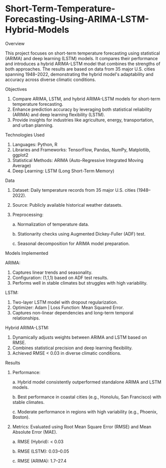 # Short-Term-Temperature-Forecasting-Using-ARIMA-LSTM-Hybrid-Models


Overview

This project focuses on short-term temperature forecasting using statistical (ARIMA) and deep learning (LSTM) models. It compares their performance and introduces a hybrid ARIMA-LSTM model that combines the strengths of both approaches. The results are based on data from 35 major U.S. cities spanning 1948–2022, demonstrating the hybrid model's adaptability and accuracy across diverse climatic conditions.

Objectives
1. Compare ARIMA, LSTM, and hybrid ARIMA-LSTM models for short-term temperature forecasting.
2. Enhance prediction accuracy by leveraging both statistical reliability (ARIMA) and deep learning flexibility (LSTM).
3. Provide insights for industries like agriculture, energy, transportation, and urban planning.

Technologies Used
1. Languages: Python, R
2. Libraries and Frameworks: TensorFlow, Pandas, NumPy, Matplotlib, ggplot2
3. Statistical Methods: ARIMA (Auto-Regressive Integrated Moving Average)
4. Deep Learning: LSTM (Long Short-Term Memory)

Data
1. Dataset: Daily temperature records from 35 major U.S. cities (1948–2022).
2. Source: Publicly available historical weather datasets.
3. Preprocessing:
   
   a. Normalization of temperature data.
   
   b. Stationarity checks using Augmented Dickey-Fuller (ADF) test.
   
   c. Seasonal decomposition for ARIMA model preparation.


Models Implemented

ARIMA:

1. Captures linear trends and seasonality.
2. Configuration: (1,1,1) based on ADF test results.
3. Performs well in stable climates but struggles with high variability.
   
LSTM:

1. Two-layer LSTM model with dropout regularization.
2. Optimizer: Adam | Loss Function: Mean Squared Error.
3. Captures non-linear dependencies and long-term temporal relationships.
   
Hybrid ARIMA-LSTM:

1. Dynamically adjusts weights between ARIMA and LSTM based on RMSE.
2. Combines statistical precision and deep learning flexibility.
3. Achieved RMSE < 0.03 in diverse climatic conditions.

Results

1. Performance:
   
   a. Hybrid model consistently outperformed standalone ARIMA and LSTM models.

   b. Best performance in coastal cities (e.g., Honolulu, San Francisco) with stable climates.

   c. Moderate performance in regions with high variability (e.g., Phoenix, Boston).

2. Metrics: Evaluated using Root Mean Square Error (RMSE) and Mean Absolute Error (MAE).
   
   a. RMSE (Hybrid): < 0.03

   b. RMSE (LSTM): 0.03–0.05

   c. RMSE (ARIMA): 1.7–27.4
